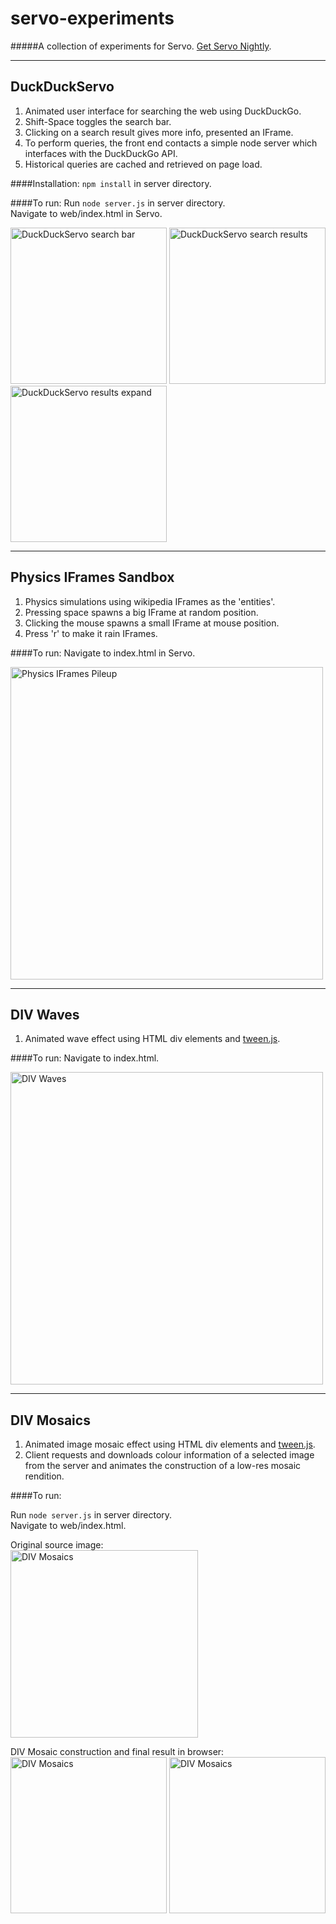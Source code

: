 # servo-experiments
#####A collection of experiments for Servo.  [Get Servo Nightly](https://servo-builds.s3.amazonaws.com/index.html).

---
## DuckDuckServo
1. Animated user interface for searching the web using DuckDuckGo.
2. Shift-Space toggles the search bar.
3. Clicking on a search result gives more info, presented an IFrame.
4. To perform queries, the front end contacts a simple node server which interfaces with the DuckDuckGo API.
5. Historical queries are cached and retrieved on page load.

####Installation:
`npm install` in server directory.

####To run:
Run `node server.js` in server directory. <br /> 
Navigate to web/index.html in Servo. 

<img alt="DuckDuckServo search bar" width="250" src="https://github.com/mozdevs/servo-experiments/blob/master/screens/duckDuckServo/searchBar.png?raw=true" />
<img alt="DuckDuckServo search results" width="250" src="https://github.com/mozdevs/servo-experiments/blob/master/screens/duckDuckServo/searchResults.png?raw=true" />
<img alt="DuckDuckServo results expand" width="250" src="https://github.com/mozdevs/servo-experiments/blob/master/screens/duckDuckServo/resultsExpand.png?raw=true" />

---
## Physics IFrames Sandbox
1. Physics simulations using wikipedia IFrames as the 'entities'.
2. Pressing space spawns a big IFrame at random position.
3. Clicking the mouse spawns a small IFrame at mouse position.
4. Press 'r' to make it rain IFrames.

####To run:
Navigate to index.html in Servo. 

<img alt="Physics IFrames Pileup" width="500" src="https://github.com/mozdevs/servo-experiments/blob/master/screens/physics/pileup.png?raw=true" />

---
## DIV Waves
1. Animated wave effect using HTML div elements and [tween.js](https://github.com/tweenjs/tween.js/).

####To run:
Navigate to index.html. 

<img alt="DIV Waves" width="500" src="https://github.com/mozdevs/servo-experiments/blob/master/screens/divWaves/waves.png?raw=true" />

---
## DIV Mosaics
1. Animated image mosaic effect using HTML div elements and [tween.js](https://github.com/tweenjs/tween.js/).
2. Client requests and downloads colour information of a selected image from the server and animates the construction of a low-res mosaic rendition.

####To run:

Run `node server.js` in server directory. <br /> 
Navigate to web/index.html.

Original source image: <br />
<img alt="DIV Mosaics" width="300" src="https://github.com/mozdevs/servo-experiments/blob/master/screens/divMosaics/banksyOriginal.jpg?raw=true" />

DIV Mosaic construction and final result in browser: <br />
<img alt="DIV Mosaics" width="250" src="https://github.com/mozdevs/servo-experiments/blob/master/screens/divMosaics/banksyConstruction.png?raw=true" />
<img alt="DIV Mosaics" width="250" src="https://github.com/mozdevs/servo-experiments/blob/master/screens/divMosaics/banksyMosaic.png?raw=true" />
